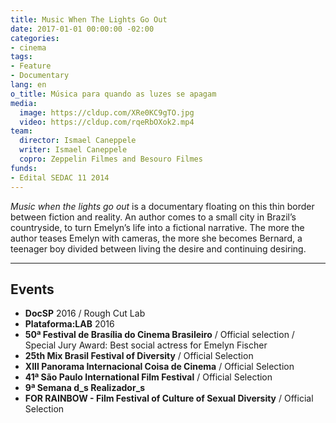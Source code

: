 ```yaml
---
title: Music When The Lights Go Out
date: 2017-01-01 00:00:00 -02:00
categories:
- cinema
tags:
- Feature
- Documentary
lang: en
o_title: Música para quando as luzes se apagam
media:
  image: https://cldup.com/XRe0KC9gTO.jpg
  video: https://cldup.com/rqeRbOXok2.mp4
team:
  director: Ismael Caneppele
  writer: Ismael Caneppele
  copro: Zeppelin Filmes and Besouro Filmes
funds:
- Edital SEDAC 11 2014
---
```


_Music when the lights go out_ is a documentary floating on this thin border between fiction and reality. An author comes to a small city in Brazil’s countryside, to turn Emelyn’s life into a fictional narrative. The more the author teases Emelyn with cameras, the more she becomes Bernard, a teenager boy divided between living the desire and continuing desiring.

---

## Events

* **DocSP** 2016 / Rough Cut Lab
* **Plataforma:LAB** 2016
* **50ª Festival de Brasília do Cinema Brasileiro** / Official selection /  Special Jury Award: Best social actress for Emelyn Fischer 
* **25th Mix Brasil Festival of Diversity** / Official Selection
* **XIII Panorama Internacional Coisa de Cinema** / Official Selection
* **41ª São Paulo International Film Festival** / Official Selection
* **9ª Semana d_s Realizador_s**
* **FOR RAINBOW - Film Festival of Culture of Sexual Diversity** / Official Selection
